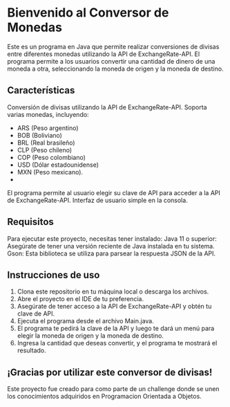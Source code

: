 # Bienvenido al Conversor de Monedas

Este es un programa en Java que permite realizar conversiones de divisas entre diferentes monedas utilizando la API de ExchangeRate-API. 
El programa permite a los usuarios convertir una cantidad de dinero de una moneda a otra, seleccionando la moneda de origen y la moneda de destino.

## Características

Conversión de divisas utilizando la API de ExchangeRate-API.
Soporta varias monedas, incluyendo:
- ARS (Peso argentino) 
- BOB (Boliviano) 
- BRL (Real brasileño)
- CLP (Peso chileno)
- COP (Peso colombiano)
- USD (Dólar estadounidense)
- MXN (Peso mexicano).
- 
El programa permite al usuario elegir su clave de API para acceder a la API de ExchangeRate-API.
Interfaz de usuario simple en la consola.

## Requisitos

  Para ejecutar este proyecto, necesitas tener instalado:
  Java 11 o superior: Asegúrate de tener una versión reciente de Java instalada en tu sistema.
  Gson: Esta biblioteca se utiliza para parsear la respuesta JSON de la API.

## Instrucciones de uso

1. Clona este repositorio en tu máquina local o descarga los archivos.
2. Abre el proyecto en el IDE de tu preferencia.
3. Asegúrate de tener acceso a la API de ExchangeRate-API y obtén tu clave de API.
4. Ejecuta el programa desde el archivo Main.java.
5. El programa te pedirá la clave de la API y luego te dará un menú para elegir la moneda de origen y la moneda de destino.
6. Ingresa la cantidad que deseas convertir, y el programa te mostrará el resultado.

## ¡Gracias por utilizar este conversor de divisas! 
Este proyecto fue creado para como parte de un challenge donde se unen los conocimientos adquiridos en Programacion Orientada a Objetos.
